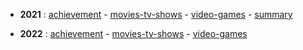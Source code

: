 + **2021** : 
[achievement](lists/2021/achievement.md) -
[movies-tv-shows](lists/2021/movies-tv-shows.md) -
[video-games](lists/2021/video-games.md) -
[summary](lists/2021/summary.md)

+ **2022** : 
[achievement](lists/2022/achievement.md) - 
[movies-tv-shows](lists/2022/movies-tv-shows.md ) -
[video-games](lists/2022/video-games.md)<br>
